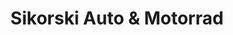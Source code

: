 ---
title: "Sikorski Auto & Motorrad"
url: /heideblick/sikorski-auto-und-motorrad/
shop: Autowerkstatt
---